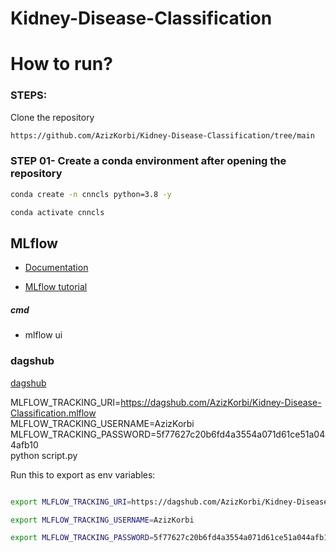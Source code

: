 # Kidney-Disease-Classification

# How to run?
### STEPS:

Clone the repository

```bash
https://github.com/AzizKorbi/Kidney-Disease-Classification/tree/main
```
### STEP 01- Create a conda environment after opening the repository

```bash
conda create -n cnncls python=3.8 -y
```

```bash
conda activate cnncls
```


## MLflow

- [Documentation](https://mlflow.org/docs/latest/index.html)

- [MLflow tutorial](https://youtube.com/playlist?list=PLkz_y24mlSJZrqiZ4_cLUiP0CBN5wFmTb&si=zEp_C8zLHt1DzWKK)

##### cmd
- mlflow ui

### dagshub
[dagshub](https://dagshub.com/)

MLFLOW_TRACKING_URI=https://dagshub.com/AzizKorbi/Kidney-Disease-Classification.mlflow \
MLFLOW_TRACKING_USERNAME=AzizKorbi \
MLFLOW_TRACKING_PASSWORD=5f77627c20b6fd4a3554a071d61ce51a044afb10 \
python script.py

Run this to export as env variables:

```bash

export MLFLOW_TRACKING_URI=https://dagshub.com/AzizKorbi/Kidney-Disease-Classification.mlflow

export MLFLOW_TRACKING_USERNAME=AzizKorbi 

export MLFLOW_TRACKING_PASSWORD=5f77627c20b6fd4a3554a071d61ce51a044afb10

```
